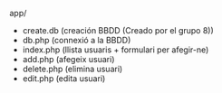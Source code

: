 app/
- create.db      (creación BBDD (Creado por el grupo 8))
- db.php         (connexió a la BBDD)
- index.php      (llista usuaris + formulari per afegir-ne)
- add.php        (afegeix usuari)
- delete.php     (elimina usuari)
- edit.php       (edita usuari)

